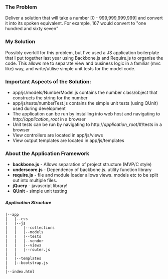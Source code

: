 ### The Problem ###
Deliver a solution that will take a number [0 - 999,999,999,999] and convert it 
into its spoken equivalent. For example, 167 would convert to "one hundred and sixty seven"

### My Solution ###
Possibly overkill for this problem, but I've used a JS application boilerplate that I 
put together last year using Backbone.js and Require.js to organise the code.  This allows me to separate 
view and business logic in a familiar (mvc like) way, and write/utilise simple unit tests 
for the model code.

### Important Aspects of the Solution: ###
* app/js/models/NumberModel.js contains the number class/object that constructs the string for the number
* app/js/tests/numberTest.js contains the simple unit tests (using QUnit) used during development
* The application can be run by installing into web host and navigating to http://*application_root* in a browser
* Unit tests can be run by navigating to http://*application_root*/#/tests in a browser
* View controllers are located in app/js/views
* View output templates are located in app/js/templates

### About the Application Framework ###
* **backbone.js** - Allows separation of project structure (MVP/C style)
* **underscore.js** - Dependency of backbone.js. utility function library
* **require.js** - file and module loader allows views. models etc to be split out into multiple files.
* **jQuery** - javascript library!
* **QUnit** - simple unit testing

##### Application Structure #####

    
    |--app
    |   |--css
    |   |--js
    |   |   |--collections
    |   |   |--models
    |   |   |--tests
    |   |   |--vendor
    |   |   |--views
    |   |   |--router.js
    |   |   
    |   |--templates
    |   |--bootstrap.js
    |
    |--index.html
    
